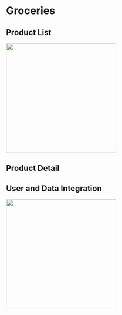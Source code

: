 # Groceries


## Product List

<img src="https://user-images.githubusercontent.com/595430/72558681-f45e9f80-3881-11ea-9e2e-7f44b8a3a952.png" width="300">

## Product Detail


## User and Data Integration

<img src="https://user-images.githubusercontent.com/595430/72558708-02acbb80-3882-11ea-9630-3862f0278bbc.png" width="300">
